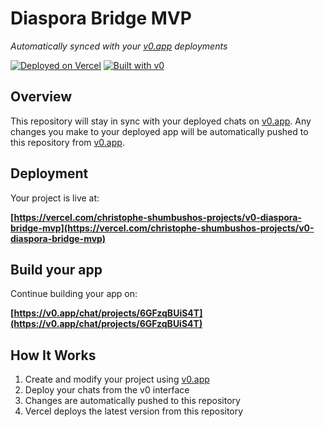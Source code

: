 # Diaspora Bridge MVP

*Automatically synced with your [v0.app](https://v0.app) deployments*

[![Deployed on Vercel](https://img.shields.io/badge/Deployed%20on-Vercel-black?style=for-the-badge&logo=vercel)](https://vercel.com/christophe-shumbushos-projects/v0-diaspora-bridge-mvp)
[![Built with v0](https://img.shields.io/badge/Built%20with-v0.app-black?style=for-the-badge)](https://v0.app/chat/projects/6GFzqBUiS4T)

## Overview

This repository will stay in sync with your deployed chats on [v0.app](https://v0.app).
Any changes you make to your deployed app will be automatically pushed to this repository from [v0.app](https://v0.app).

## Deployment

Your project is live at:

**[https://vercel.com/christophe-shumbushos-projects/v0-diaspora-bridge-mvp](https://vercel.com/christophe-shumbushos-projects/v0-diaspora-bridge-mvp)**

## Build your app

Continue building your app on:

**[https://v0.app/chat/projects/6GFzqBUiS4T](https://v0.app/chat/projects/6GFzqBUiS4T)**

## How It Works

1. Create and modify your project using [v0.app](https://v0.app)
2. Deploy your chats from the v0 interface
3. Changes are automatically pushed to this repository
4. Vercel deploys the latest version from this repository
